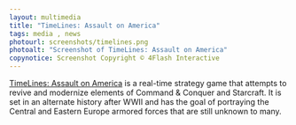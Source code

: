 ```yaml
---
layout: multimedia
title: "TimeLines: Assault on America"
tags: media , news
photourl: screenshots/timelines.png
photoalt: "Screenshot of TimeLines: Assault on America"
copynotice: Screenshot Copyright © 4Flash Interactive
---
```


[TimeLines: Assault on America](https://en.wikipedia.org/wiki/Timelines:_Assault_on_America) is
a real-time strategy game that attempts to revive and modernize elements of
Command & Conquer and Starcraft.  It is set in an alternate history after WWII
and has the goal of portraying the Central and Eastern Europe armored forces
that are still unknown to many.
